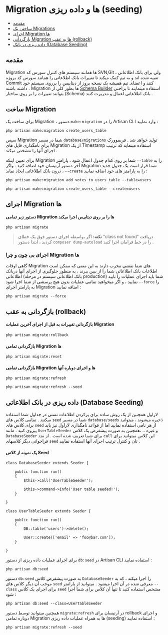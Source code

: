 # Migration ها و داده ریزی (seeding)

- [مقدمه](#introduction)
- [ساختن یک Migrations](#creating-migrations)
- [اجرای Migration ها](#running-migrations)
- [بازگردانی Migration ها  به عقب (rollback)](#rolling-back-migrations)
- [داده ریزی در بانک (Database Seeding)](#database-seeding)

<a name="introduction"></a>
## مقدمه
Migration ها همانند سیستم های کنترل سورس کد SVN,Git ، ولی برای بانک اطلاعاتی تعبیه شده اند و به تیم کمک میکند تا تغییرات بانک اطلاعاتی را همانند سورس کد پروژه Commit کنند و اعضای تیم همیشه یک نسخه بروز از دیتابیس را برروی سیستم خود داشته باشند . Migration ها بطور کلی از  [Schema Builder](/docs/{{version}}/schema)  استفاده مینمایند تا براحتی بتوانند تغییرات را بر روی ساختار (Schema) بانک اطلاعاتی اعمال و مدریرت کنند .

<a name="creating-migrations"></a>
## ساخت Migration 

برای ساخت یک Migration ، دستور `make:migration` را در Artisan CLI وارد نمایید :

	php artisan make:migration create_users_table
سپس Migration شما در مسیر `database/migrations` تولید خواهد شد . فریموورک برای نامگذاری فایل های Migration از یک Timestamp استفاده مینماید که ترتیب اجرای آنها را مشخص میکند .

برای تعیین اینکه Migration شما بر روی کدام جدول اعمال شود ، پارامتر `--table`  را به آخر دستور آرتیسان خود اضافه کنید . واگر Migration شما قرار است یک جدول جدید درون بانک اطلاعاتی ایجاد نماید ، `--create` را به پارامتر های خود اضافه نمایید :

	php artisan make:migration add_votes_to_users_table --table=users

	php artisan make:migration create_users_table --create=users

<a name="running-migrations"></a>
## اجرای Migration ها

#### دستور زیر تمامی Migration ها را بر روی دیتابیس اجرا میکند

	php artisan migrate

> **نکته:** اگر بواسطه اجرای دستور فوق یک خطای "class not found" دریافت کردید ، ابتدا دستور  `composer dump-autoload` را در خط فرامان اجرا کنید .

### اجرای بی چون و چرا Migration ها
گاهی اوقات Migration های شما نقشی مخرب دارند به این معنی که ممکن است اطلاعات بانک اطلاعاتی شما را از بیین ببرند ، به منظور جلوگیری از اجرای آنها دربانک اطلاعاتی (بانک اطلاعاتی سیستم در مرحله production)  شما باید اجرای عملیات را تایید نمایید ، و اگر میخواهید تمامی عملیات بدون هیچ پرسشی از شما اجرا شود  `--force` را به پارامتر اجرای Migration اضافه نمایید :

	php artisan migrate --force

<a name="rolling-back-migrations"></a>
## بازگردانی  به عقب (rollback)

#### بازگردانی تغییرات به قبل از اجرای آخرین عملیات Migration 

	php artisan migrate:rollback

#### بازگردانی تمامی Migration ها

	php artisan migrate:reset

#### بازگردانی تمامی Migration ها و اجرای دوباره آنها

	php artisan migrate:refresh

	php artisan migrate:refresh --seed

<a name="database-seeding"></a>
## داده ریزی در بانک اطلاعاتی (Database Seeding)
لاراول همچنین از یک روش ساده برای پرکردن اطلاعات تستی در جداول شما استفاده میکنند . تمامی کلاس های `seed` شما در مسیر `database/seeds` ذخیره میشوند ، میتوانید برای کلاس های `seed` از هر نامی استفاده نمایید اما از قواعد نامگذاری لاراول نیز باید پیروی کنید . مانند `UserTableSeeder` و غیره .. ،همچنین به صورت پیشفرض یک کلاس `DatabaseSeeder`  برای شما تعریف شده است . از متد `call` این کلاس میتوانید برای فراخوانی دیگر کلاسهای `seed` تان و کنترل ترتیب اجرای آنها استفاده نمایید .

#### یک نمونه از کلاس Seed 

	class DatabaseSeeder extends Seeder {

		public function run()
		{
			$this->call('UserTableSeeder');

			$this->command->info('User table seeded!');
		}

	}

	class UserTableSeeder extends Seeder {

		public function run()
		{
			DB::table('users')->delete();

			User::create(['email' => 'foo@bar.com']);
		}

	}

برای اجرای عملیات داده ریزی از دستور `db:seed` در  Artisan CLI استفاده نمایید :

	php artisan db:seed
دستور  `db:seed` به صورت پیشفرض کلاس  `DatabaseSeeder` را اجرا میکند ، که به موجب آن دیگر کلاس های `seed` معرفی شده در آن اجرا میشود . میتوانید از پارامتر `--class` برای اجرای یک کلاس `seed` مشخص استفاده کنید  تا تنها آن کلاس برای شما اجرا شود :

	php artisan db:seed --class=UserTableSeeder
همچنین میتوانید توسط دستور `migrate:refresh` در آرتیسان برای rollback  و اجرای دوباره تمامی Migration  ها  به همراه عملیات داده ریزی (seeding) استفاده نمایید :

	php artisan migrate:refresh --seed
